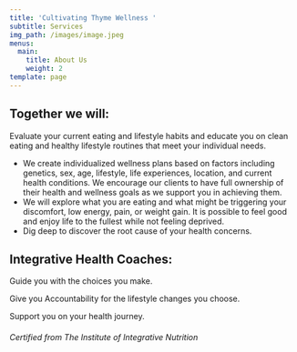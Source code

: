 ```yaml
---
title: 'Cultivating Thyme Wellness '
subtitle: Services
img_path: /images/image.jpeg
menus:
  main:
    title: About Us
    weight: 2
template: page
---
```

## Together we will:

Evaluate your current eating and lifestyle habits and educate you on clean eating and healthy lifestyle routines that meet your individual needs.

* We create individualized wellness plans based on factors including genetics, sex, age, lifestyle, life experiences, location, and current health conditions. We encourage our clients to have full ownership of their health and wellness goals as we support you in achieving them.
* We will explore what you are eating and what might be triggering your discomfort, low energy, pain, or weight gain. It is possible to feel good and enjoy life to the fullest while not feeling deprived.
* Dig deep to discover the root cause of your health concerns.

## Integrative Health Coaches:

Guide you with the choices you make. 

Give you Accountability for the lifestyle changes you choose. 

Support you on your health journey.



###### Certified from The Institute of Integrative Nutrition
